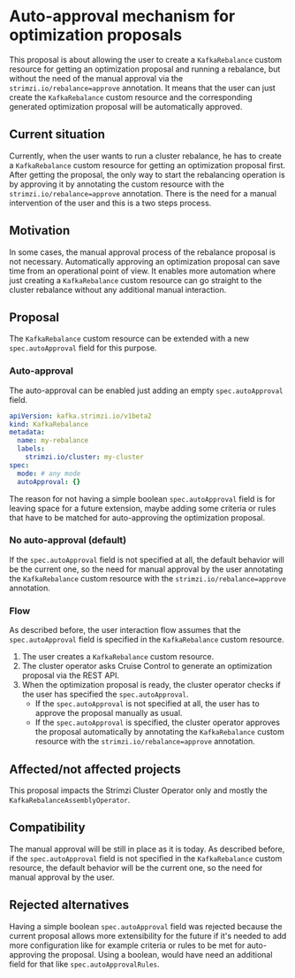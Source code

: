 # Auto-approval mechanism for optimization proposals

This proposal is about allowing the user to create a `KafkaRebalance` custom resource for getting an optimization proposal and running a rebalance, but without the need of the manual approval via the `strimzi.io/rebalance=approve` annotation.
It means that the user can just create the `KafkaRebalance` custom resource and the corresponding generated optimization proposal will be automatically approved.

## Current situation

Currently, when the user wants to run a cluster rebalance, he has to create a `KafkaRebalance` custom resource for getting an optimization proposal first.
After getting the proposal, the only way to start the rebalancing operation is by approving it by annotating the custom resource with the `strimzi.io/rebalance=approve` annotation.
There is the need for a manual intervention of the user and this is a two steps process.

## Motivation

In some cases, the manual approval process of the rebalance proposal is not necessary.
Automatically approving an optimization proposal can save time from an operational point of view.
It enables more automation where just creating a `KafkaRebalance` custom resource can go straight to the cluster rebalance without any additional manual interaction.

## Proposal

The `KafkaRebalance` custom resource can be extended with a new `spec.autoApproval` field for this purpose.

### Auto-approval

The auto-approval can be enabled just adding an empty `spec.autoApproval` field.

```yaml
apiVersion: kafka.strimzi.io/v1beta2
kind: KafkaRebalance
metadata:
  name: my-rebalance
  labels:
    strimzi.io/cluster: my-cluster
spec:
  mode: # any mode
  autoApproval: {}
```

The reason for not having a simple boolean `spec.autoApproval` field is for leaving space for a future extension, maybe adding some criteria or rules that have to be matched for auto-approving the optimization proposal.

### No auto-approval (default)

If the `spec.autoApproval` field is not specified at all, the default behavior will be the current one, so the need for manual approval by the user annotating the `KafkaRebalance` custom resource with the `strimzi.io/rebalance=approve` annotation.

### Flow

As described before, the user interaction flow assumes that the `spec.autoApproval` field is specified in the `KafkaRebalance` custom resource.

1. The user creates a `KafkaRebalance` custom resource.
2. The cluster operator asks Cruise Control to generate an optimization proposal via the REST API.
3. When the optimization proposal is ready, the cluster operator checks if the user has specified the `spec.autoApproval`.
    * If the `spec.autoApproval` is not specified at all, the user has to approve the proposal manually as usual.
    * If the `spec.autoApproval` is specified, the cluster operator approves the proposal automatically by annotating the `KafkaRebalance` custom resource with the `strimzi.io/rebalance=approve` annotation.

## Affected/not affected projects

This proposal impacts the Strimzi Cluster Operator only and mostly the `KafkaRebalanceAssemblyOperator`.

## Compatibility

The manual approval will be still in place as it is today.
As described before, if the `spec.autoApproval` field is not specified in the `KafkaRebalance` custom resource, the default behavior will be the current one, so the need for manual approval by the user.

## Rejected alternatives

Having a simple boolean `spec.autoApproval` field was rejected because the current proposal allows more extensibility for the future if it's needed to add more configuration like for example criteria or rules to be met for auto-approving the proposal.
Using a boolean, would have need an additional field for that like `spec.autoApprovalRules`.
